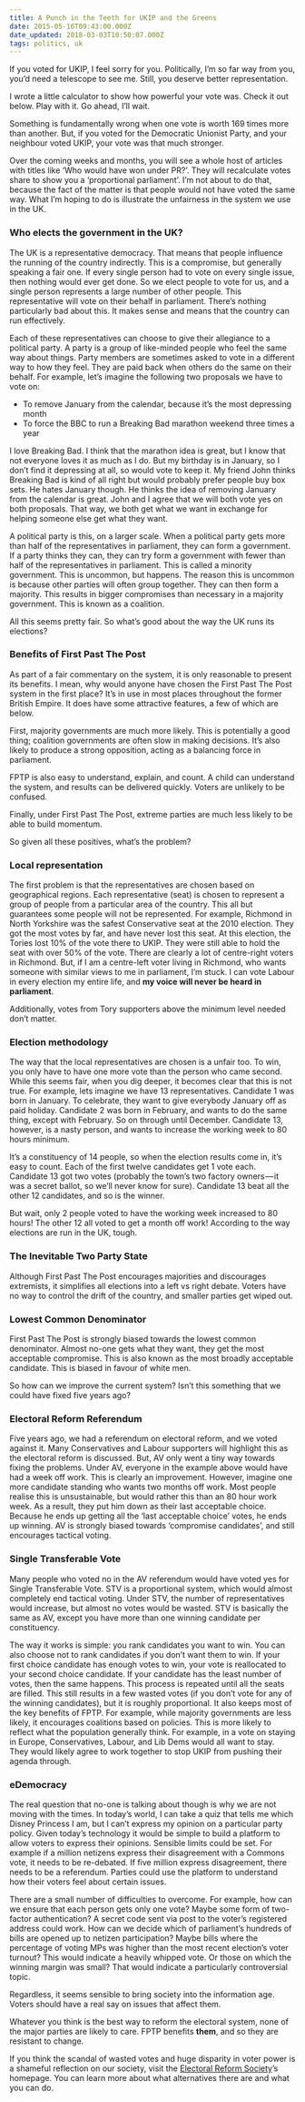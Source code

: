 ```yaml
---
title: A Punch in the Teeth for UKIP and the Greens
date: 2015-05-16T09:43:00.000Z
date_updated: 2018-03-03T10:50:07.000Z
tags: politics, uk
---
```


<script>
  import VoterPowerCalculator from '$lib/components/VoterPowerCalculator.svelte';
</script>

If you voted for UKIP, I feel sorry for you. Politically, I’m so far way from you, you’d need a telescope to see me. Still, you deserve better representation.

I wrote a little calculator to show how powerful your vote was. Check it out below. Play with it. Go ahead, I’ll wait.

<div class="shadow rounded p-2">
<VoterPowerCalculator year={2015} />
</div>

Something is fundamentally wrong when one vote is worth 169 times more than another. But, if you voted for the Democratic Unionist Party, and your neighbour voted UKIP, your vote was that much stronger.

Over the coming weeks and months, you will see a whole host of articles with titles like ‘Who would have won under PR?’. They will recalculate votes share to show you a ‘proportional parliament’. I’m not about to do that, because the fact of the matter is that people would not have voted the same way. What I’m hoping to do is illustrate the unfairness in the system we use in the UK.

### Who elects the government in the UK?

The UK is a representative democracy. That means that people influence the running of the country indirectly. This is a compromise, but generally speaking a fair one. If every single person had to vote on every single issue, then nothing would ever get done. So we elect people to vote for us, and a single person represents a large number of other people. This representative will vote on their behalf in parliament. There’s nothing particularly bad about this. It makes sense and means that the country can run effectively.

Each of these representatives can choose to give their allegiance to a political party. A party is a group of like-minded people who feel the same way about things. Party members are sometimes asked to vote in a different way to how they feel. They are paid back when others do the same on their behalf. For example, let’s imagine the following two proposals we have to vote on:

- To remove January from the calendar, because it’s the most depressing month
- To force the BBC to run a Breaking Bad marathon weekend three times a year

I love Breaking Bad. I think that the marathon idea is great, but I know that not everyone loves it as much as I do. But my birthday is in January, so I don’t find it depressing at all, so would vote to keep it. My friend John thinks Breaking Bad is kind of all right but would probably prefer people buy box sets. He hates January though. He thinks the idea of removing January from the calendar is great. John and I agree that we will both vote yes on both proposals. That way, we both get what we want in exchange for helping someone else get what they want.

A political party is this, on a larger scale. When a political party gets more than half of the representatives in parliament, they can form a government. If a party thinks they can, they can try form a government with fewer than half of the representatives in parliament. This is called a minority government. This is uncommon, but happens. The reason this is uncommon is because other parties will often group together. They can then form a majority. This results in bigger compromises than necessary in a majority government. This is known as a coalition.

All this seems pretty fair. So what’s good about the way the UK runs its elections?

### Benefits of First Past The Post

As part of a fair commentary on the system, it is only reasonable to present its benefits. I mean, why would anyone have chosen the First Past The Post system in the first place? It’s in use in most places throughout the former British Empire. It does have some attractive features, a few of which are below.

First, majority governments are much more likely. This is potentially a good thing; coalition governments are often slow in making decisions. It’s also likely to produce a strong opposition, acting as a balancing force in parliament.

FPTP is also easy to understand, explain, and count. A child can understand the system, and results can be delivered quickly. Voters are unlikely to be confused.

Finally, under First Past The Post, extreme parties are much less likely to be able to build momentum.

So given all these positives, what’s the problem?

### Local representation

The first problem is that the representatives are chosen based on geographical regions. Each representative (seat) is chosen to represent a group of people from a particular area of the country. This all but guarantees some people will not be represented. For example, Richmond in North Yorkshire was the safest Conservative seat at the 2010 election. They got the most votes by far, and have never lost this seat. At this election, the Tories lost 10% of the vote there to UKIP. They were still able to hold the seat with over 50% of the vote. There are clearly a lot of centre-right voters in Richmond. But, if I am a centre-left voter living in Richmond, who wants someone with similar views to me in parliament, I’m stuck. I can vote Labour in every election my entire life, and **my voice will never be heard in parliament**.

Additionally, votes from Tory supporters above the minimum level needed don’t matter.

### Election methodology

The way that the local representatives are chosen is a unfair too. To win, you only have to have one more vote than the person who came second. While this seems fair, when you dig deeper, it becomes clear that this is not true. For example, lets imagine we have 13 representatives. Candidate 1 was born in January. To celebrate, they want to give everybody January off as paid holiday. Candidate 2 was born in February, and wants to do the same thing, except with February. So on through until December. Candidate 13, however, is a nasty person, and wants to increase the working week to 80 hours minimum.

It’s a constituency of 14 people, so when the election results come in, it’s easy to count. Each of the first twelve candidates get 1 vote each. Candidate 13 got two votes (probably the town’s two factory owners — it was a secret ballot, so we’ll never know for sure). Candidate 13 beat all the other 12 candidates, and so is the winner.

But wait, only 2 people voted to have the working week increased to 80 hours! The other 12 all voted to get a month off work! According to the way elections are run in the UK, tough.

### The Inevitable Two Party State

Although First Past The Post encourages majorities and discourages extremists, it simplifies all elections into a left vs right debate. Voters have no way to control the drift of the country, and smaller parties get wiped out.

### Lowest Common Denominator

First Past The Post is strongly biased towards the lowest common denominator. Almost no-one gets what they want, they get the most acceptable compromise. This is also known as the most broadly acceptable candidate. This is biased in favour of white men.

So how can we improve the current system? Isn’t this something that we could have fixed five years ago?

### Electoral Reform Referendum

Five years ago, we had a referendum on electoral reform, and we voted against it. Many Conservatives and Labour supporters will highlight this as the electoral reform is discussed. But, AV only went a tiny way towards fixing the problems. Under AV, everyone in the example above would have had a week off work. This is clearly an improvement. However, imagine one more candidate standing who wants two months off work. Most people realise this is unsustainable, but would rather this than an 80 hour work week. As a result, they put him down as their last acceptable choice. Because he ends up getting all the ‘last acceptable choice’ votes, he ends up winning. AV is strongly biased towards ‘compromise candidates’, and still encourages tactical voting.

### Single Transferable Vote

Many people who voted no in the AV referendum would have voted yes for Single Transferable Vote. STV is a proportional system, which would almost completely end tactical voting. Under STV, the number of representatives would increase, but almost no votes would be wasted. STV is basically the same as AV, except you have more than one winning candidate per constituency.

The way it works is simple: you rank candidates you want to win. You can also choose not to rank candidates if you don’t want them to win. If your first choice candidate has enough votes to win, your vote is reallocated to your second choice candidate. If your candidate has the least number of votes, then the same happens. This process is repeated until all the seats are filled. This still results in a few wasted votes (if you don’t vote for any of the winning candidates), but it is roughly proportional. It also keeps most of the key benefits of FPTP. For example, while majority governments are less likely, it encourages coalitions based on policies. This is more likely to reflect what the population generally think. For example, in a vote on staying in Europe, Conservatives, Labour, and Lib Dems would all want to stay. They would likely agree to work together to stop UKIP from pushing their agenda through.

### eDemocracy

The real question that no-one is talking about though is why we are not moving with the times. In today’s world, I can take a quiz that tells me which Disney Princess I am, but I can’t express my opinion on a particular party policy. Given today’s technology it would be simple to build a platform to allow voters to express their opinions. Sensible limits could be set. For example if a million netizens express their disagreement with a Commons vote, it needs to be re-debated. If five million express disagreement, there needs to be a referendum. Parties could use the platform to understand how their voters feel about certain issues.

There are a small number of difficulties to overcome. For example, how can we ensure that each person gets only one vote? Maybe some form of two-factor authentication? A secret code sent via post to the voter’s registered address could work. How can we decide which of parliament’s hundreds of bills are opened up to netizen participation? Maybe bills where the percentage of voting MPs was higher than the most recent election’s voter turnout? This would indicate a heavily whipped vote. Or those on which the winning margin was small? That would indicate a particularly controversial topic.

Regardless, it seems sensible to bring society into the information age. Voters should have a real say on issues that affect them.

Whatever you think is the best way to reform the electoral system, none of the major parties are likely to care. FPTP benefits **them**, and so they are resistant to change.

If you think the scandal of wasted votes and huge disparity in voter power is a shameful reflection on our society, visit the [Electoral Reform Society](http://www.electoral-reform.org.uk/)’s homepage. You can learn more about what alternatives there are and what you can do.
